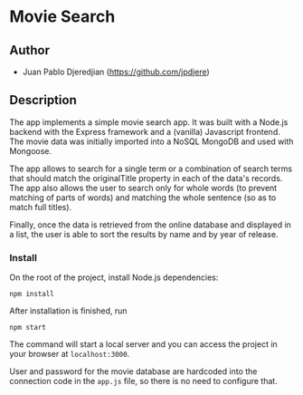 # Movie Search

## Author

* Juan Pablo Djeredjian (https://github.com/jpdjere)

## Description

The app implements a simple movie search app. It was built with a Node.js backend
with the Express framework and a (vanilla) Javascript frontend. The movie data
was initially imported into a NoSQL MongoDB and used with Mongoose.

The app allows to search for a single term or a combination of search terms that
should match the originalTitle property in each of the data's records. The app
also allows the user to search only for whole words (to prevent matching of
parts of words) and matching the whole sentence (so as to match full titles).

Finally, once the data is retrieved from the online database and displayed in a
list, the user is able to sort the results by name and by year of release.

### Install

On the root of the project, install Node.js dependencies:

```
npm install
```

After installation is finished, run
```
npm start
```

The command will start a local server and you can access the project in your
browser at ``localhost:3000``.

User and password for the movie database are hardcoded into the connection code
in the ``app.js`` file, so there is no need to configure that.

